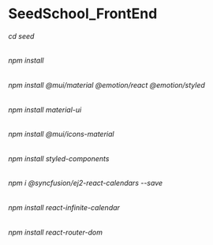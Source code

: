 # SeedSchool_FrontEnd

###### cd seed
###### npm install
###### npm install @mui/material @emotion/react @emotion/styled
###### npm install material-ui
###### npm install @mui/icons-material
###### npm install styled-components
###### npm i @syncfusion/ej2-react-calendars --save
###### npm install react-infinite-calendar
###### npm install react-router-dom
